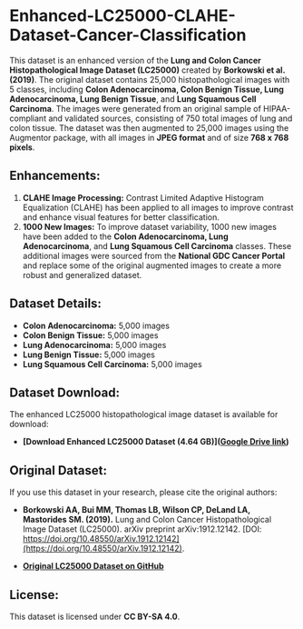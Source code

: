 # Enhanced-LC25000-CLAHE-Dataset-Cancer-Classification

This dataset is an enhanced version of the **Lung and Colon Cancer Histopathological Image Dataset (LC25000)** created by **Borkowski et al. (2019)**. The original dataset contains 25,000 histopathological images with 5 classes, including **Colon Adenocarcinoma, Colon Benign Tissue, Lung Adenocarcinoma, Lung Benign Tissue**, and **Lung Squamous Cell Carcinoma**. The images were generated from an original sample of HIPAA-compliant and validated sources, consisting of 750 total images of lung and colon tissue. The dataset was then augmented to 25,000 images using the Augmentor package, with all images in **JPEG format** and of size **768 x 768 pixels**.

## Enhancements:
1. **CLAHE Image Processing:** Contrast Limited Adaptive Histogram Equalization (CLAHE) has been applied to all images to improve contrast and enhance visual features for better classification.
2. **1000 New Images:** To improve dataset variability, 1000 new images have been added to the **Colon Adenocarcinoma, Lung Adenocarcinoma**, and **Lung Squamous Cell Carcinoma** classes. These additional images were sourced from the **National GDC Cancer Portal** and replace some of the original augmented images to create a more robust and generalized dataset.

## Dataset Details:
- **Colon Adenocarcinoma:** 5,000 images
- **Colon Benign Tissue:** 5,000 images
- **Lung Adenocarcinoma:** 5,000 images
- **Lung Benign Tissue:** 5,000 images
- **Lung Squamous Cell Carcinoma:** 5,000 images

## Dataset Download:
The enhanced LC25000 histopathological image dataset is available for download:
- **[Download Enhanced LC25000 Dataset (4.64 GB)]([Google Drive link](https://drive.google.com/drive/folders/1aQNez61naAiuveaQlSzJ2VBsMI5_KUYm?usp=sharing))** 


## Original Dataset:
If you use this dataset in your research, please cite the original authors:
- **Borkowski AA, Bui MM, Thomas LB, Wilson CP, DeLand LA, Mastorides SM. (2019).** Lung and Colon Cancer Histopathological Image Dataset (LC25000). arXiv preprint arXiv:1912.12142. [DOI: https://doi.org/10.48550/arXiv.1912.12142](https://doi.org/10.48550/arXiv.1912.12142).

- **[Original LC25000 Dataset on GitHub](https://github.com/tampapath/lung_colon_image_set)**

## License:
This dataset is licensed under **CC BY-SA 4.0**.
